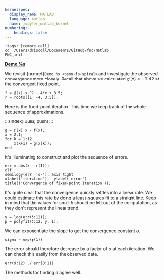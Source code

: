 ```yaml
---
kernelspec:
  display_name: MATLAB
  language: matlab
  name: jupyter_matlab_kernel
numbering:
    headings: false
---
```

```{code-cell}
:tags: [remove-cell]
cd  /Users/driscoll/Documents/GitHub/fnc/matlab
FNC_init
```
[**Demo %s**](#demo-fp-converge)

We revisit {numref}`Demo %s <demo-fp-spiral>` and investigate the observed convergence more closely. Recall that above we calculated $g'(p)\approx-0.42$ at the convergent fixed point.

```{code-cell}
f = @(x) x.^2 - 4*x + 3.5;
r = roots([1, -4, 3.5]);
```

Here is the fixed-point iteration. This time we keep track of the whole sequence of approximations.

:::{index} Julia; push!
:::

```{code-cell}
g = @(x) x - f(x);
x = 2.1; 
for k = 1:12
    x(k+1) = g(x(k));
end
```

It's illuminating to construct and plot the sequence of errors.

```{code-cell}
err = abs(x - r(1));
clf
semilogy(err, 'o-'), axis tight
xlabel('iteration'),  ylabel('error')
title(('Convergence of fixed-point iteration'));
```

It's quite clear that the convergence quickly settles into a linear rate. We could estimate this rate by doing a least-squares fit to a straight line. Keep in mind that the values for small $k$ should be left out of the computation, as they don't represent the linear trend.

```{code-cell}
y = log(err(5:12));
p = polyfit(5:12, y, 1);
```

We can exponentiate the slope to get the convergence constant $\sigma$.

```{code-cell}
sigma = exp(p(1))
```

The error should therefore decrease by a factor of $\sigma$ at each iteration. We can check this easily from the observed data.

```{code-cell}
err(9:12) ./ err(8:11)
```

The methods for finding $\sigma$ agree well.
